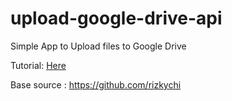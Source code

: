 # upload-google-drive-api

Simple App to Upload files to Google Drive

Tutorial: [Here](https://drive.google.com/file/d/1nzf9pvWu8r1ZPxxdYHf4diAnHsEDudPz/view?usp=sharing)

Base source : https://github.com/rizkychi
